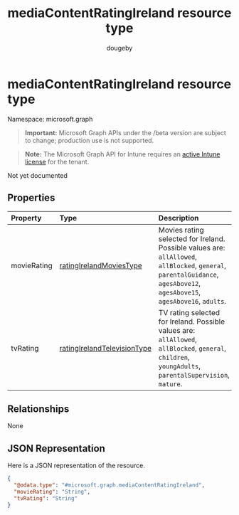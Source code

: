 ﻿---
title: "mediaContentRatingIreland resource type"
description: "Not yet documented"
author: "dougeby"
localization_priority: Normal
ms.prod: "intune"
doc_type: resourcePageType
---

# mediaContentRatingIreland resource type

Namespace: microsoft.graph

> **Important:** Microsoft Graph APIs under the /beta version are subject to change; production use is not supported.

> **Note:** The Microsoft Graph API for Intune requires an [active Intune license](https://go.microsoft.com/fwlink/?linkid=839381) for the tenant.

Not yet documented

## Properties

| Property    | Type                                                                                           | Description                                                                                                                                                                |
| :---------- | :--------------------------------------------------------------------------------------------- | :------------------------------------------------------------------------------------------------------------------------------------------------------------------------- |
| movieRating | [ratingIrelandMoviesType](../resources/intune-deviceconfig-ratingirelandmoviestype.md)         | Movies rating selected for Ireland. Possible values are: `allAllowed`, `allBlocked`, `general`, `parentalGuidance`, `agesAbove12`, `agesAbove15`, `agesAbove16`, `adults`. |
| tvRating    | [ratingIrelandTelevisionType](../resources/intune-deviceconfig-ratingirelandtelevisiontype.md) | TV rating selected for Ireland. Possible values are: `allAllowed`, `allBlocked`, `general`, `children`, `youngAdults`, `parentalSupervision`, `mature`.                    |

## Relationships

None

## JSON Representation

Here is a JSON representation of the resource.

<!-- {
  "blockType": "resource",
  "@odata.type": "microsoft.graph.mediaContentRatingIreland"
}
-->

```json
{
  "@odata.type": "#microsoft.graph.mediaContentRatingIreland",
  "movieRating": "String",
  "tvRating": "String"
}
```
